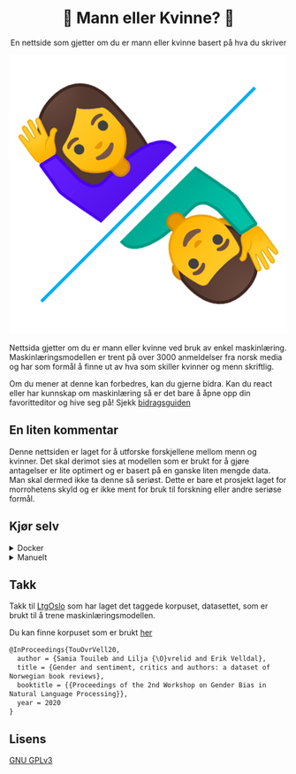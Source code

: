 <div align="center">
    <h1>🤵 Mann eller Kvinne? 💃</h1>
    <p>En nettside som gjetter om du er mann eller kvinne basert på hva du skriver</p>
    <img src="https://raw.githubusercontent.com/LBlend/mann-eller-kvinne/main/.static/mann-eller-kvinne.png?token=AF55TQTQ2EPX6JP33MO4NLK73QQZG">
</div>

Nettsida gjetter om du er mann eller kvinne ved bruk av enkel maskinlæring.
Maskinlæringsmodellen er trent på over 3000 anmeldelser fra norsk media og har som formål å finne ut av hva som skiller kvinner og menn skriftlig.

Om du mener at denne kan forbedres, kan du gjerne bidra. Kan du react eller har kunnskap om maskinlæring så er det bare å åpne opp din favoritteditor og hive seg på!
Sjekk [bidragsguiden](CONTRIBUTING.md)

## En liten kommentar

Denne nettsiden er laget for å utforske forskjellene mellom menn og kvinner.
Det skal derimot sies at modellen som er brukt for å gjøre antagelser er lite optimert og er basert på en ganske liten mengde data.
Man skal dermed ikke ta denne så seriøst. Dette er bare et prosjekt laget for morrohetens skyld og er ikke ment for bruk til forskning eller andre seriøse formål.

## Kjør selv

<details>
  <summary>Docker</summary>

Det er ulike måter å gå fram på her, men det anbefales å bruke docker-compose

`docker-compose up`

</details>

<details>
  <summary>Manuelt</summary>

0. Last ned repoet og installer avhengigheter

- node.js
- npm
- python3
- pip

#### Backend

1. Kjør build-scriptet for backend fra /backend mappa
   `sh build_model.sh`

2. Kjør API-et med Python
   `python3 src/api.py`

#### Frontend

1. Installer avhengigheter for frontend  
   `npm i`

2. Kjør websiden med Node
   `npm start`

</details>

## Takk

Takk til [LtgOslo](https://www.mn.uio.no/ifi/english/research/groups/ltg/) som har laget det taggede korpuset, datasettet, som er brukt til å trene maskinlæringsmodellen.

Du kan finne korpuset som er brukt [her](https://github.com/ltgoslo/norec_gender)

```
@InProceedings{TouOvrVell20,
  author = {Samia Touileb and Lilja {\O}vrelid and Erik Velldal},
  title = {Gender and sentiment, critics and authors: a dataset of Norwegian book reviews},
  booktitle = {{Proceedings of the 2nd Workshop on Gender Bias in Natural Language Processing}},
  year = 2020
}
```

## Lisens

[GNU GPLv3](https://choosealicense.com/licenses/gpl-3.0/)
